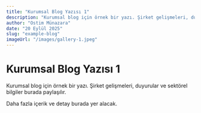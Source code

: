 ```yaml
---
title: "Kurumsal Blog Yazısı 1"
description: "Kurumsal blog için örnek bir yazı. Şirket gelişmeleri, duyurular ve sektörel bilgiler burada paylaşılır."
author: "Ostim Münazara"
date: "20 Eylül 2025"
slug: "example-blog"
imageUrl: "/images/gallery-1.jpeg"
---
```


# Kurumsal Blog Yazısı 1

Kurumsal blog için örnek bir yazı. Şirket gelişmeleri, duyurular ve sektörel bilgiler burada paylaşılır.

Daha fazla içerik ve detay burada yer alacak.
